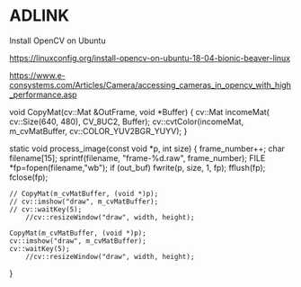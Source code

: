 # ADLINK
Install OpenCV on Ubuntu

https://linuxconfig.org/install-opencv-on-ubuntu-18-04-bionic-beaver-linux

https://www.e-consystems.com/Articles/Camera/accessing_cameras_in_opencv_with_high_performance.asp

void CopyMat(cv::Mat &OutFrame, void *Buffer) {
	cv::Mat incomeMat(
		cv::Size(640, 480), CV_8UC2, Buffer);
	cv::cvtColor(incomeMat, m_cvMatBuffer, cv::COLOR_YUV2BGR_YUYV);
}

static void process_image(const void *p, int size)
{
	frame_number++;
	char filename[15];
	sprintf(filename, "frame-%d.raw", frame_number);
	FILE *fp=fopen(filename,"wb");
	if (out_buf)
		fwrite(p, size, 1, fp);
	fflush(fp);
	fclose(fp);
	
	// CopyMat(m_cvMatBuffer, (void *)p);
	// cv::imshow("draw", m_cvMatBuffer);
	// cv::waitKey(5);
		//cv::resizeWindow("draw", width, height);

	CopyMat(m_cvMatBuffer, (void *)p);
	cv::imshow("draw", m_cvMatBuffer);
	cv::waitKey(5);
		//cv::resizeWindow("draw", width, height);
}
